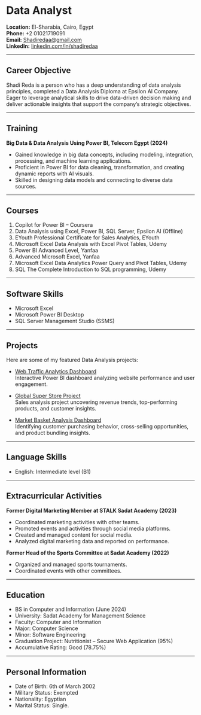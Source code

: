 # Data Analyst

**Location:** El-Sharabia, Cairo, Egypt  
**Phone:** +2 01021719091  
**Email:** Shadiredaa@gmail.com  
**LinkedIn:** [linkedin.com/in/shadiredaa](https://www.linkedin.com/in/shadiredaa)  

---

## Career Objective  
Shadi Reda is a person who has a deep understanding of data analysis principles, completed a Data Analysis Diploma at Epsilon AI Company. Eager to leverage analytical skills to drive data-driven decision making and deliver actionable insights that support the company’s strategic objectives.  

---

## Training  
**Big Data & Data Analysis Using Power BI, Telecom Egypt (2024)**  
- Gained knowledge in big data concepts, including modeling, integration, processing, and machine learning applications.  
- Proficient in Power BI for data cleaning, transformation, and creating dynamic reports with AI visuals.  
- Skilled in designing data models and connecting to diverse data sources.  

---

## Courses  
1. Copilot for Power BI – Coursera  
2. Data Analysis using Excel, Power BI, SQL Server, Epsilon AI (Offline)  
3. EYouth Professional Certificate for Sales Analytics, EYouth  
4. Microsoft Excel Data Analysis with Excel Pivot Tables, Udemy  
5. Power BI Advanced Level, Yanfaa  
6. Advanced Microsoft Excel, Yanfaa  
7. Microsoft Excel Data Analytics Power Query and Pivot Tables, Udemy  
8. SQL The Complete Introduction to SQL programming, Udemy  

---

## Software Skills  
- Microsoft Excel  
- Microsoft Power BI Desktop  
- SQL Server Management Studio (SSMS)  

---

##  Projects

Here are some of my featured Data Analysis projects:

- [Web Traffic Analytics Dashboard](https://github.com/Shadi-redaa/WebTraffic-Analytics-Dashboard)  
  Interactive Power BI dashboard analyzing website performance and user engagement.

- [Global Super Store Project](https://github.com/Shadi-redaa/Global-super-store-project)  
  Sales analysis project uncovering revenue trends, top-performing products, and customer insights.

- [Market Basket Analysis Dashboard](https://github.com/Shadi-redaa/Market-Basket-Analysis-Dashboard)  
  Identifying customer purchasing behavior, cross-selling opportunities, and product bundling insights.

---

## Language Skills  
- English: Intermediate level (B1)  

---

## Extracurricular Activities  

**Former Digital Marketing Member at STALK Sadat Academy (2023)**  
- Coordinated marketing activities with other teams.  
- Promoted events and activities through social media platforms.  
- Created and managed content for social media.  
- Analyzed digital marketing data and reported on performance.  

**Former Head of the Sports Committee at Sadat Academy (2022)**  
- Organized and managed sports tournaments.  
- Coordinated events with other committees.  

---

## Education  
- BS in Computer and Information (June 2024)  
- University: Sadat Academy for Management Science  
- Faculty: Computer and Information  
- Major: Computer Science  
- Minor: Software Engineering  
- Graduation Project: Nutritionist – Secure Web Application (95%)  
- Accumulative Rating: Good (78.75%)  

---

## Personal Information  
- Date of Birth: 6th of March 2002  
- Military Status: Exempted  
- Nationality: Egyptian
- Marital Status: Single. 
